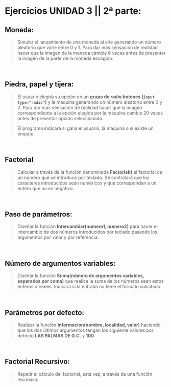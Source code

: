 # Ejercicios **UNIDAD 3** || 2ª parte:

## Moneda:

> Simular el lanzamiento de una moneda al aire generando un número aleatorio que varíe entre 0 y 1. Para dar más sensación de realidad hacer que la imagen de la moneda cambie 6 veces antes de presentar la imagen de la parte de la moneda escogida.

<br>

## Piedra, papel y tijera:

> El usuario elegirá su opción en un **grupo de radio botones (`input type="radio"`)** y la máquina generando un número aleatorio entre 0 y 2. Para dar más sensación de realidad hacer que la imagen correspondiente a la opción elegida por la máquina cambie 20 veces antes de presentar opción seleccionada.
>
> El programa indicará si gana el usuario, la máquina o si existe un empate.

<br>

## Factorial

> Calcular a través de la función denominada **Factorial()** el factorial de un número que se introduce por teclado. Se controlará que los caracteres introducidos sean numéricos y que correspondan a un entero que no es negativo.

<br>

## Paso de parámetros:

> Diseñar la función **Intercambiar(numero1, numero2)** para hacer el intercambio de dos números introducidos por teclado pasando los argumentos por valor y por referencia.

<br>

## Número de argumentos variables:

> Diseñar la función **Suma(número de argumentos variables, separados por coma)** que realice la suma de los números sean estos enteros o reales. Indicará si la entrada no tiene el formato solicitado.

<br>

## Parámetros por defecto:

> Realizar la función **Informacion(nombre, localidad, valor)** haciendo que los dos últimos argumentos tengan los siguiente valores por defecto **LAS PALMAS DE G.C.** y **100**.

<br>

## Factorial Recursivo:

> Repetir el cálculo del factorial, esta vez, a través de una función recursiva.
